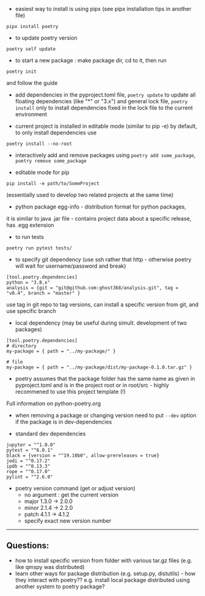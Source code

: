 
* easiest way to install is using pipx
(see pipx installation tips in another file)
```
pipx install poetry
```

* to update poetry version 

```
poetry self update
```

* to start a new package : make package dir, cd to it, then run 

```
poetry init
```

and follow the guide 


* add dependencies in the pyproject.toml file, 
```poetry update``` to update all floating dependencies (like "*" or "3.x") and general lock file, 
```poetry install``` only to install dependencies fixed in the lock file to the current environment

* current project is installed in editable mode (similar to pip -e) by default, to only install dependencies use 

```
poetry install --no-root
```

* interactively add and remove packages using ```poetry add some_package```, ```poetry remove some_package```

* editable mode for pip

```
pip install -e path/to/SomeProject
```
(essentially used to develop two related projects at the same time)


* python package egg-info - distribution format for python packages, 

it is similar to java .jar file - contains project data about a specific release, has .egg extension


* to run tests

```
poetry run pytest tests/
```

* to specify git dependency (use ssh rather that http - otherwise poetry will wait for username/password and break)

```
[tool.poetry.dependencies]
python = "3.8.x"
analysis = {git = "git@github.com:ghost368/analysis.git", tag = "v0.4", branch = "master" }
```

use tag in git repo to tag versions, can install a specific version from git, and use specific branch

* local dependency (may be useful during simult. development of two packages)

```
[tool.poetry.dependencies]
# directory
my-package = { path = "../my-package/" }

# file
my-package = { path = "../my-package/dist/my-package-0.1.0.tar.gz" }
```

* poetry assumes that the package folder has the same name as given in pyproject.toml and is in the project root or in root/src - 
highly recommened to use this project template (!)

Full information on python-poetry.org


* when removing a package or changing version need to put ```--dev``` option if the package is in dev-dependencies




* standard dev dependencies
```
jupyter = "^1.0.0"
pytest = "^6.0.1"
black = {version = "^19.10b0", allow-prereleases = true}
jedi = "^0.17.2"
ipdb = "^0.13.3"
rope = "^0.17.0"
pylint = "^2.6.0"
```

* poetry version command (get or adjust version)
	- no argument : get the current version
	- major	1.3.0 -> 2.0.0
	- minor	2.1.4 -> 2.2.0
	- patch	4.1.1 -> 4.1.2
	- specify exact new version number


--------

## Questions:

- how to install specific version from folder with various tar.gz files (e.g. like qmspy was distributed)
- learn other ways for package distribution (e.g. setup.py, distutils) - how they interact with poetry?? e.g. install local package distributed using another system to poetry package?
